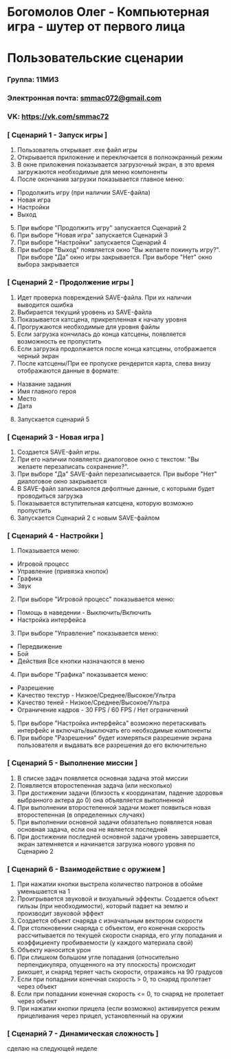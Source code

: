 # Богомолов Олег - Компьютерная игра - шутер от первого лица
# Пользовательские сценарии

### Группа: 11МИ3
### Электронная почта: smmac072@gmail.com
### VK: https://vk.com/smmac72

### [ Сценарий 1 - Запуск игры ]
1. Пользователь открывает .exe файл игры
2. Открывается приложение и переключается в полноэкранный режим
3. В окне приложения показывается загрузочный экран, в это время загружаются необходимые для меню компоненты
4. После окончания загрузки показывается главное меню:
* Продолжить игру (при наличии SAVE-файла)
* Новая игра
* Настройки
* Выход
5. При выборе "Продолжить игру" запускается Сценарий 2
6. При выборе "Новая игра" запускается Сценарий 3
7. При выборе "Настройки" запускается Сценарий 4
8. При выборе "Выход" появляется окно "Вы желаете покинуть игру?". При выборе "Да" окно игры закрывается. При выборе "Нет" окно выбора закрывается

### [ Сценарий 2 - Продолжение игры ]
1. Идет проверка повреждений SAVE-файла. При их наличии выводится ошибка
2. Выбирается текущий уровень из SAVE-файла
3. Показывается катсцена, прикрепленная к началу уровня
4. Прогружаются необходимые для уровня файлы
5. Если загрузка кончилась до конца катсцены, появляется возможность ее пропустить
6. Если загрузка продолжается после конца катсцены, отображается черный экран
7. После катсцены/При ее пропуске рендерится карта, слева внизу отображаются данные в формате:
* Название задания
* Имя главного героя
* Место
* Дата
8. Запускается сценарий 5

### [ Сценарий 3 - Новая игра ]
1. Создается SAVE-файл игры. 
2. При его наличии появляется диалоговое окно с текстом: "Вы желаете перезаписать сохранение?". 
3. При выборе "Да" SAVE-файл перезаписывается. При выборе "Нет" диалоговое окно закрывается
4. В SAVE-файл записываются дефолтные данные, с которыми будет проводиться загрузка
5. Показывается вступительная катсцена, которую возможно пропустить
6. Запускается Сценарий 2 с новым SAVE-файлом

### [ Сценарий 4 - Настройки ]
1. Показывается меню:
* Игровой процесс
* Управление (привязка кнопок)
* Графика
* Звук
2. При выборе "Игровой процесс" показывается меню:
* Помощь в наведении - Выключить/Включить
* Настройка интерфейса 
3. При выборе "Управление" показывается меню:
* Передвижение
* Бой
* Действия
Все кнопки назначаются в меню
4. При выборе "Графика" показывается меню:
* Разрешение
* Качество текстур - Низкое/Среднее/Высокое/Ультра
* Качество теней - Низкое/Среднее/Высокое/Ультра
* Ограничение кадров - 30 FPS / 60 FPS / Нет ограничений
5. При выборе "Настройка интерфейса" возможно перетаскивать интерфейс и включать/выключать его необходимые компоненты
6. При выборе "Разрешения" будет измеряться разрешение экрана пользователя и выдавать все разрешения до его включительно

### [ Сценарий 5 - Выполнение миссии ]
1. В списке задач появляется основная задача этой миссии
2. Появляется второстепенная задача (или несколько)
3. При достижении задачи (близость к координатам, падение здоровья выбранного актера до 0) она объявляется выполненной
4. При выполнении второстепенной задачи может появиться новая второстепенная (в определенных случаях)
5. При выполнении основной задачи обязательно появляется новая основная задача, если она не является последней
6. При достижении последней основной задачи уровень завершается, экран затемняется и начинается загрузка нового уровня по Сценарию 2

### [ Сценарий 6 - Взаимодействие с оружием ]
1. При нажатии кнопки выстрела количество патронов в обойме уменьшается на 1
2. Проигрывается звуковой и визуальный эффекты. Создается объект гильзы (при необходимости), который падает на землю и производит звуковой эффект
3. Создается объект снаряда с изначальным вектором скорости
4. При столкновении снаряда с объектом, его конечная скорость рассчитывается по текущей скорости снаряда, его углу попадания и коэффициенту пробиваемости (у каждого материала свой)
5. Объекту наносится урон
6. При слишком большом угле попадания (относительно перпендикуляра, опущенного на эту плоскость) происходит рикошет, и снаряд теряет часть скорости, отражаясь на 90 градусов
7. Если при попадании конечная скорость > 0, то снаряд пролетает через объект
8. Если при попадании конечная скорость <= 0, то снаряд не пролетает через объект
9. При нажатии кнопки прицела (если возможно) активируется режим прицеливания через прицел, установленный на оружии

### [ Сценарий 7 - Динамическая сложность ]
сделаю на следующей неделе
